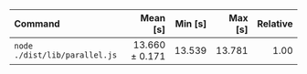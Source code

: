| Command | Mean [s] | Min [s] | Max [s] | Relative |
|:---|---:|---:|---:|---:|
| `node ./dist/lib/parallel.js` | 13.660 ± 0.171 | 13.539 | 13.781 | 1.00 |
